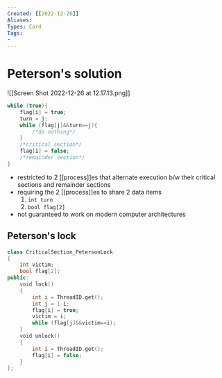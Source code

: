 ```yaml
---
Created: [[2022-12-26]]
Aliases: 
Types: Card
Tags: 
- 
---
```

# Peterson's solution
![[Screen Shot 2022-12-26 at 12.17.13.png]]
```C
while (true){
	flag[i] = true;
	turn = j;
	while (flag[j]&&turn==j){
		/*do nothing*/
	}
	/*critical section*/
	flag[i] = false;
	/*remainder section*/
}
```
- restricted to 2 [[process]]es that alternate execution b/w their critical sections and remainder sections
- requiring the 2 [[process]]es to share 2 data items
  1. `int turn`
  2. `bool flag[2]`
- not guaranteed to work on modern computer architectures
## Peterson's lock
```C++
class CriticalSection_PetersonLock
{
	int victim;
	bool flag[2];
public:
	void lock()
	{
		int i = ThreadID.get();
		int j = 1-i;
		flag[i] = true;
		victim = i;
		while (flag[j]&&victim==i);
	}
	void unlock()
	{
		int i = ThreadID.get();
		flag[i] = false;
	}
};
```
